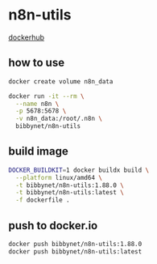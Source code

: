 # n8n-utils

[dockerhub](https://hub.docker.com/r/bibbynet/n8n-utils)

## how to use

```bash
docker create volume n8n_data

docker run -it --rm \
  --name n8n \
  -p 5678:5678 \
  -v n8n_data:/root/.n8n \
  bibbynet/n8n-utils
```

## build image

```bash
DOCKER_BUILDKIT=1 docker buildx build \
  --platform linux/amd64 \
  -t bibbynet/n8n-utils:1.88.0 \
  -t bibbynet/n8n-utils:latest \
  -f dockerfile .
```



## push to docker.io

```bash
docker push bibbynet/n8n-utils:1.88.0
docker push bibbynet/n8n-utils:latest
```

